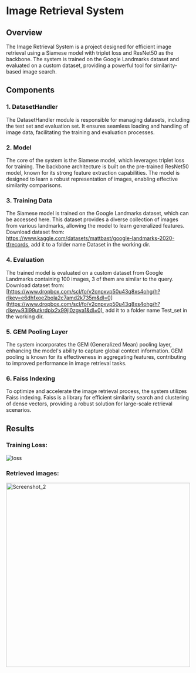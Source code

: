 # Image Retrieval System
## Overview
The Image Retrieval System is a project designed for efficient image retrieval using a Siamese model with triplet loss and ResNet50 as the backbone. The system is trained on the Google Landmarks dataset and evaluated on a custom dataset, providing a powerful tool for similarity-based image search.

## Components
### 1. DatasetHandler
The DatasetHandler module is responsible for managing datasets, including the test set and evaluation set. It ensures seamless loading and handling of image data, facilitating the training and evaluation processes.

### 2. Model
The core of the system is the Siamese model, which leverages triplet loss for training. The backbone architecture is built on the pre-trained ResNet50 model, known for its strong feature extraction capabilities. The model is designed to learn a robust representation of images, enabling effective similarity comparisons.

### 3. Training Data
The Siamese model is trained on the Google Landmarks dataset, which can be accessed here. This dataset provides a diverse collection of images from various landmarks, allowing the model to learn generalized features.      
Download dataset from: https://www.kaggle.com/datasets/mattbast/google-landmarks-2020-tfrecords, add it to a folder name Dataset in the working dir.

### 4. Evaluation
The trained model is evaluated on a custom dataset from Google Landmarks containing 100 images, 3 of them are similar to the query.
Download dataset from: [https://www.dropbox.com/scl/fo/v2cnpxvp50u43q8xs4ohg/h?rlkey=e6dhfxoe2bola2c7amd2k735m&dl=0](https://www.dropbox.com/scl/fo/v2cnpxvp50u43q8xs4ohg/h?rlkey=93l99utkrdpjx2x99jl0zgva1&dl=0), add it to a folder name Test_set in the working dir.  

### 5. GEM Pooling Layer
The system incorporates the GEM (Generalized Mean) pooling layer, enhancing the model's ability to capture global context information. GEM pooling is known for its effectiveness in aggregating features, contributing to improved performance in image retrieval tasks.

### 6. Faiss Indexing
To optimize and accelerate the image retrieval process, the system utilizes Faiss indexing. Faiss is a library for efficient similarity search and clustering of dense vectors, providing a robust solution for large-scale retrieval scenarios.

## Results
### Training Loss:
![loss](https://github.com/gsiatras/Image_Retrieval_System/assets/94067900/6496cacf-10ce-4665-88d2-c46c1177b5f3)
### Retrieved images:    
<img width="501" alt="Screenshot_2" src="https://github.com/gsiatras/Image_Retrieval_System/assets/94067900/8f7dfc7a-79f4-4275-8661-b5b507708ce5">




